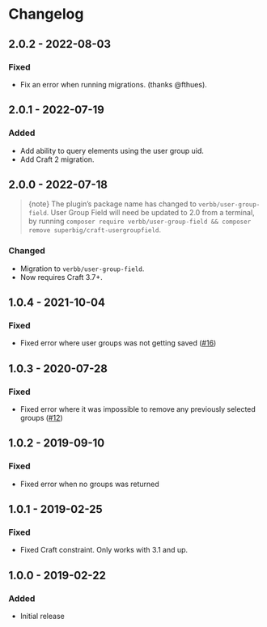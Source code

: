 # Changelog

## 2.0.2 - 2022-08-03

### Fixed
- Fix an error when running migrations. (thanks @fthues).

## 2.0.1 - 2022-07-19

### Added
- Add ability to query elements using the user group uid.
- Add Craft 2 migration.

## 2.0.0 - 2022-07-18

> {note} The plugin’s package name has changed to `verbb/user-group-field`. User Group Field will need be updated to 2.0 from a terminal, by running `composer require verbb/user-group-field && composer remove superbig/craft-usergroupfield`.

### Changed
- Migration to `verbb/user-group-field`.
- Now requires Craft 3.7+.

## 1.0.4 - 2021-10-04

### Fixed
- Fixed error where user groups was not getting saved ([#16](https://github.com/verbb/user-group-field/pull/16))

## 1.0.3 - 2020-07-28

### Fixed
- Fixed error where it was impossible to remove any previously selected groups ([#12](https://github.com/verbb/user-group-field/pull/12))

## 1.0.2 - 2019-09-10

### Fixed
- Fixed error when no groups was returned

## 1.0.1 - 2019-02-25

### Fixed
- Fixed Craft constraint. Only works with 3.1 and up.

## 1.0.0 - 2019-02-22

### Added
- Initial release
